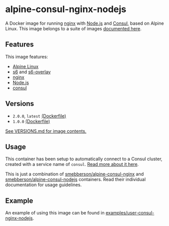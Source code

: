 # alpine-consul-nginx-nodejs

A Docker image for running [nginx][nginx] with [Node.js][nodejs] and [Consul][consul], based on Alpine Linux.
This image belongs to a suite of images [documented here][dockeralpine].

## Features

This image features:

- [Alpine Linux][alpinelinux]
- [s6][s6] and [s6-overlay][s6overlay]
- [nginx][nginx]
- [Node.js][nodejs]
- [consul][consul]

## Versions

- `2.0.0`, `latest` [(Dockerfile)](https://github.com/smebberson/docker-alpine/tree/alpine-consul-nginx-v2.0.0/alpine-consul-nginx-nodejs/Dockerfile)
- `1.0.0` [(Dockerfile)](https://github.com/smebberson/docker-alpine/tree/alpine-consul-nginx-v1.0.0/alpine-consul-nginx-nodejs/Dockerfile)

[See VERSIONS.md for image contents.](https://github.com/smebberson/docker-alpine/blob/master/alpine-consul-nginx-nodejs/VERSIONS.md)

## Usage

This container has been setup to automatically connect to a Consul cluster, created with a service name of `consul`. [Read more about it here](https://github.com/smebberson/docker-alpine/tree/alpine-consul-ui-upgrades/alpine-consul).

This is just a combination of [smebberson/alpine-consul-nginx][alpineconsulnginx] and [smebberson/alpine-consul-nodejs][alpineconsulnodejs] containers. Read their individual documentation for usage guidelines.

## Example

An example of using this image can be found in [examples/user-consul-nginx-nodejs][example].

[dockeralpine]: https://github.com/smebberson/docker-alpine
[s6]: http://www.skarnet.org/software/s6/
[s6overlay]: https://github.com/just-containers/s6-overlay
[alpinelinux]: https://www.alpinelinux.org/
[consul]: https://consul.io/
[alpineconsulnginx]: https://github.com/smebberson/docker-alpine/tree/master/alpine-consul-nginx
[alpineconsulnodejs]: https://github.com/smebberson/docker-alpine/tree/master/alpine-consul-nodejs
[example]: https://github.com/smebberson/docker-alpine/tree/master/examples/alpine-consul-nginx-nodejs
[nodejs]: https://nodejs.org/
[nginx]: http://nginx.org/
